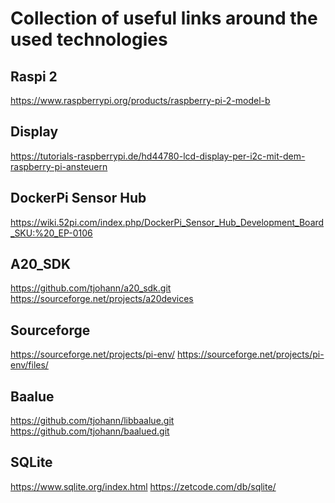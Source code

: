 Collection of useful links around the used technologies
=======================================================


Raspi 2
-------

https://www.raspberrypi.org/products/raspberry-pi-2-model-b


Display
-------

https://tutorials-raspberrypi.de/hd44780-lcd-display-per-i2c-mit-dem-raspberry-pi-ansteuern


DockerPi Sensor Hub
-------------------

https://wiki.52pi.com/index.php/DockerPi_Sensor_Hub_Development_Board_SKU:%20_EP-0106


A20_SDK
-------

https://github.com/tjohann/a20_sdk.git
https://sourceforge.net/projects/a20devices


Sourceforge
-----------

https://sourceforge.net/projects/pi-env/
https://sourceforge.net/projects/pi-env/files/


Baalue
------

https://github.com/tjohann/libbaalue.git
https://github.com/tjohann/baalued.git


SQLite
------

https://www.sqlite.org/index.html
https://zetcode.com/db/sqlite/

